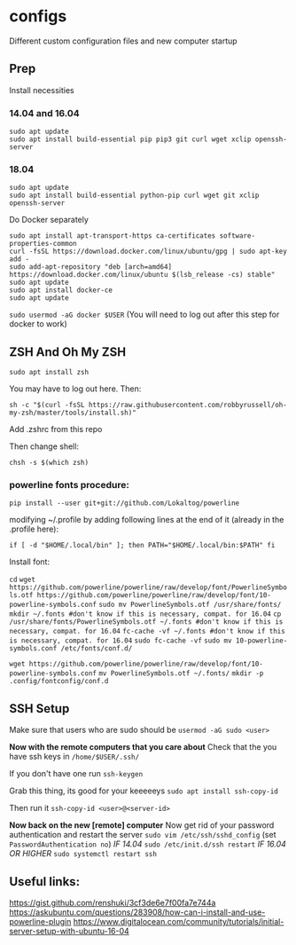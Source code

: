 # configs
Different custom configuration files and new computer startup

## Prep
Install necessities

### 14.04 and 16.04
```
sudo apt update
sudo apt install build-essential pip pip3 git curl wget xclip openssh-server
```

### 18.04
```
sudo apt update
sudo apt install build-essential python-pip curl wget git xclip openssh-server
```

Do Docker separately
```
sudo apt install apt-transport-https ca-certificates software-properties-common
curl -fsSL https://download.docker.com/linux/ubuntu/gpg | sudo apt-key add -
sudo add-apt-repository "deb [arch=amd64] https://download.docker.com/linux/ubuntu $(lsb_release -cs) stable"
sudo apt update
sudo apt install docker-ce
sudo apt update
```

`sudo usermod -aG docker $USER`
(You will need to log out after this step for docker to work)


## ZSH And Oh My ZSH

`sudo apt install zsh`

You may have to log out here. Then: 

`sh -c "$(curl -fsSL https://raw.githubusercontent.com/robbyrussell/oh-my-zsh/master/tools/install.sh)"`

Add .zshrc from this repo

Then change shell:

`chsh -s $(which zsh)`

### powerline fonts procedure:

`pip install --user git+git://github.com/Lokaltog/powerline`

modifying ~/.profile by  adding following lines at the end of it (already in the .profile here):

`if [ -d "$HOME/.local/bin" ]; then
    PATH="$HOME/.local/bin:$PATH"
fi`

Install font:

`cd`
`wget https://github.com/powerline/powerline/raw/develop/font/PowerlineSymbols.otf https://github.com/powerline/powerline/raw/develop/font/10-powerline-symbols.conf`
`sudo mv PowerlineSymbols.otf /usr/share/fonts/`
`mkdir ~/.fonts #don't know if this is necessary, compat. for 16.04`
`cp /usr/share/fonts/PowerlineSymbols.otf ~/.fonts #don't know if this is necessary, compat. for 16.04`
`fc-cache -vf ~/.fonts #don't know if this is necessary, compat. for 16.04`
`sudo fc-cache -vf`
`sudo mv 10-powerline-symbols.conf /etc/fonts/conf.d/`

`wget https://github.com/powerline/powerline/raw/develop/font/10-powerline-symbols.conf`
`mv PowerlineSymbols.otf ~/.fonts/`
`mkdir -p .config/fontconfig/conf.d`


## SSH Setup
Make sure that users who are sudo should be
`usermod -aG sudo <user>`

**Now with the remote computers that you care about**
Check that the you have ssh keys in `/home/$USER/.ssh/`

If you don't have one run
`ssh-keygen`

Grab this thing, its good for your keeeeeys
`sudo apt install ssh-copy-id`

Then run it
`ssh-copy-id <user>@<server-id>`

**Now back on the new [remote] computer**
Now get rid of your password authentication and restart the server
`sudo vim /etc/ssh/sshd_config`
(set `PasswordAuthentication no`)
*IF 14.04*
`sudo /etc/init.d/ssh restart`
*IF 16.04 OR HIGHER*
`sudo systemctl restart ssh`





## Useful links:
https://gist.github.com/renshuki/3cf3de6e7f00fa7e744a
https://askubuntu.com/questions/283908/how-can-i-install-and-use-powerline-plugin
https://www.digitalocean.com/community/tutorials/initial-server-setup-with-ubuntu-16-04

